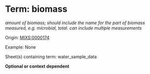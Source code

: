 # Term: biomass

*amount of biomass; should include the name for the part of biomass measured, e.g. microbial, total. can include multiple measurements*

Origin: [MIXS:0000174](https://w3id.org/mixs/0000174)

Example: None

Sheet(s) containing term: water_sample_data

**Optional or context dependent**